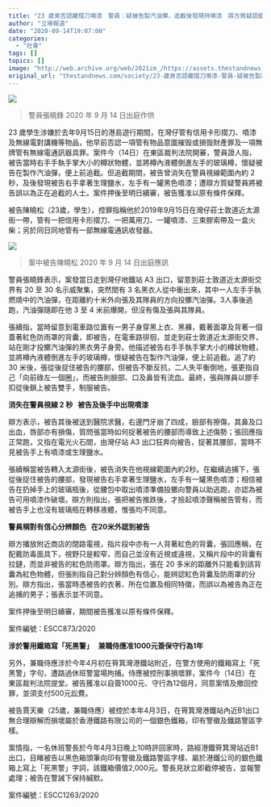 ```yaml
---
title: "23 歲男否認藏摺刀噴漆　警員：疑被告製汽油彈，追截後發現持噴漆　辯方質疑認錯人"
author: "立場報道"
date: "2020-09-14T19:07:00"
categories:
  - "社會"
tags: []
topics: []
image: "http://web.archive.org/web/2021im_/https://assets.thestandnews.com/media/photos/Untitled-1-10_dwRuD_shjcyPR.png"
original_url: "thestandnews.com/society/23-歲男否認藏摺刀噴漆-警員-疑被告製汽油彈-追截後發現持噴漆-辯方質疑認錯人"
---
```

![](http://web.archive.org/web/2021im_/https://assets.thestandnews.com/media/photos/Untitled-1-10_dwRuD_shjcyPR.png)
> 警員張曉鋒 2020 年 9 月 14 日出庭作供

23 歲學生涉嫌於去年9月15日的港島遊行期間，在灣仔管有信用卡形摺刀、噴漆及無線電對講機等物品，他早前否認一項管有物品意圖摧毁或損毁財產罪及一項無牌管有無線電通訊器具罪。案件今（14日）在東區裁判法院開審，警員證人指，被告當時右手手執手掌大小的樽狀物體，並將樽內液體倒進左手的玻璃樽，懷疑被告在製作汽油彈，便上前追截。但追截期間，被告曾消失在警員視線範圍內約 2 秒，及後發現被告右手拿著生理鹽水，左手有一罐黑色噴漆；遭辯方質疑警員將被告誤以為正在追截的人士。案件押後至明日續審，被告獲准以原有條件保釋。

被告陳曉松（23歲，學生），控罪指稱他於2019年9月15日在灣仔莊士敦道近太源街一帶，管有一把信用卡形摺刀、一把萬用刀、一罐噴漆、三束膠索帶及一盒火柴；另於同日同地管有一部無線電通訊收發器。

![](http://web.archive.org/web/2021im_/https://assets.thestandnews.com/media/photos/119200506_10164724928325019_6170638393318757254_o_gI5m3_7iysv_4nq4MYa.png)
> 案中被告陳曉松 2020 年 9 月 14 日出庭應訊

警員張曉鋒表示，案發當日走到灣仔地鐵站 A3 出口，留意到莊士敦道近太源街交界有 20 至 30 名示威聚集，突然間有 3 名黑衣人從中衝出來，其中一人左手手執燃燒中的汽油彈，在距離約十米外向張及其隊員的方向投擲汽油彈。3人事後逃跑，汽油彈隨即在他 3 至 4 米前爆開，但沒有傷及張與其隊員。

張續指，當時留意到電車路位置有一男子身穿黑上衣、黑褲，戴著面罩及背著一個蓋著紅色防雨罩的背囊，即被告，在電車路徘徊，並走到莊士敦道近太源街交界，站在剛才投擲汽油彈的黑衣男子身旁。他描述被告右手手執手掌大小的樽狀物體，並將樽內液體倒進左手的玻璃樽，懷疑被告在製作汽油彈，便上前追截。追了約 30 米後，張從後捉住被告的腰部，但被告不斷反抗，二人失平衡倒地，張更指自己「向前碌左一個圈」，而被告則臉部、口及鼻皆有流血。最終，張與隊員以膠手扣從後鎖上被告雙手，制服被告。

**消失在警員視線 2 秒   被告及後手中出現噴漆**

辯方表示，被告其後被送到醫院求醫，右邊門牙崩了四成，臉部有擦傷，其鼻及口出血，唇部亦有損傷，質問張當時如何捉著被告的腰部而導致上述傷勢；張回應指正常跑，又指在電光火石間，由灣仔站 A3 出口狂奔向被告，捉著其腰部，當時不見被告手上有噴漆或生理鹽水。

張續稱當被告轉入太源街後，被告消失在他視線範圍內約2秒。在繼續追捕下，張從後捉住被告的腰部，發現被告右手拿著生理鹽水，左手有一罐黑色噴漆；相信被告在扔掉手上的玻璃瓶後，從腰包中取出噴漆準備投擲向警員以助逃跑，亦認為被告可用噴漆作破壞。辯方則指出，張把被告推跌後，才撿起噴漆聲稱被告管有，而被告手上也沒有玻璃瓶在轉移液體，惟張均不同意。

**警員稱對有信心分辨顏色   在20米外認到被告**

辯方播放附近商店的閉路電視，指片段中亦有一人背著紅色的背囊，張回應稱，在配戴防毒面具下，視野只是較窄，而自己並沒有近視或遠視，又稱片段中的背囊有拉鏈，而並非被告的紅色防雨罩。辯方指出，張在 20 多米的距離外只能看到該背囊為紅色物體，但張則指自己對分辨顏色有信心，能辨認紅色背囊及防雨罩的分別。辯方指出，張當時憑被告的衣著、所在位置及相同特徵，而誤以為被告為正在追捕的男子；張表示並不同意。

案件押後至明日續審，期間被告獲准以原有條件保釋。

案件編號：ESCC873/2020

**涉於警用鐵箱寫「死黑警」   兼職侍應准1000元簽保守行為1年**

另外，兼職侍應涉於今年4月初在筲箕灣港鐵站附近，在警方使用的鐵箱寫上「死黑警」字句，遭路過休班警當場拘捕。侍應被控刑事損壞罪，案件今（14日）在東區裁判法院提堂。被告獲准以自簽1000元、守行為12個月，同意案情及撤回控罪，並須支付500元訟費。

被告賈天樂（25歲，兼職侍應）被控於本年4月3日，在筲箕灣港鐵站內近B1出口無合理辯解而損壞屬於香港鐵路有限公司的一個銀色鐵箱，印有警徽及鐵路警區字樣。

案情指，一名休班警長於今年4月3日晚上10時許回家時，路經港鐵筲箕灣站近B1出口，目睹被告以黑色箱頭筆向印有警徽及鐵路警區字樣、屬於港鐵公司的銀色鐵箱上寫上「死黑警」字詞，該鐵箱價值2,000元。警長見狀立即截停被告，並報警處理；被告在警誡下保持緘默。

案件編號：ESCC1263/2020